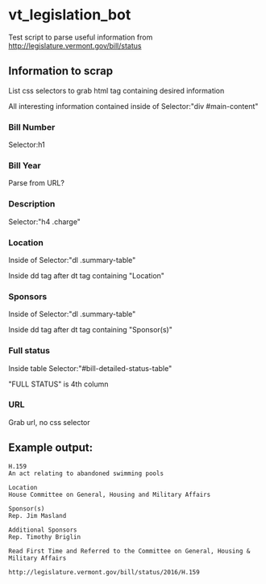 # vt_legislation_bot
Test script to parse useful information from http://legislature.vermont.gov/bill/status

## Information to scrap

List css selectors to grab html tag containing desired information

All interesting information contained inside of Selector:"div #main-content"

### Bill Number
Selector:h1

### Bill Year
Parse from URL?

### Description
Selector:"h4 .charge"

### Location
Inside of Selector:"dl .summary-table"

Inside dd tag after dt tag containing "Location"

### Sponsors
Inside of Selector:"dl .summary-table"

Inside dd tag after dt tag containing "Sponsor(s)"

### Full status
Inside table Selector:"#bill-detailed-status-table"

"FULL STATUS" is 4th column

### URL
Grab url, no css selector


## Example output:
```
H.159
An act relating to abandoned swimming pools

Location
House Committee on General, Housing and Military Affairs

Sponsor(s)
Rep. Jim Masland

Additional Sponsors
Rep. Timothy Briglin

Read First Time and Referred to the Committee on General, Housing & Military Affairs

http://legislature.vermont.gov/bill/status/2016/H.159
```
